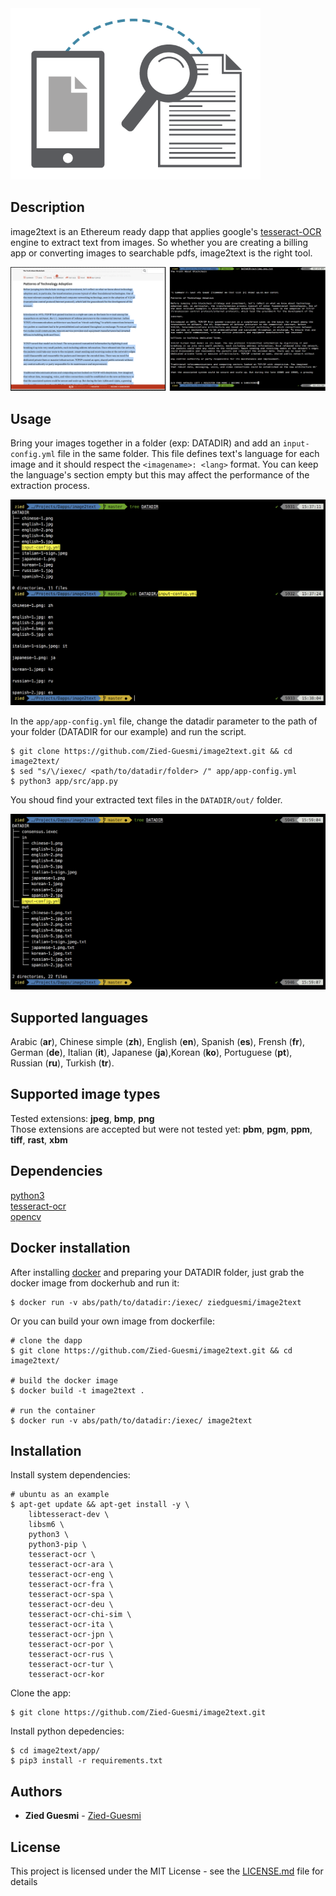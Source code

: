 <img src="./logo.png" width="400">


## Description

image2text is an Ethereum ready dapp that applies google's [tesseract-OCR](https://github.com/tesseract-ocr/tesseract) engine to extract text from images. So whether you are creating a billing app or converting images to searchable pdfs, image2text is the right tool.  

![demo](./images/demo.png)


## Usage

Bring your images together in a folder (exp: DATADIR) and add an ```input-config.yml``` file in the same folder. This file defines text's language for each image and it should respect the ```<imagename>: <lang>``` format. You can keep the language's section empty but this may affect the performance of the extraction process.

![screenshot](./images/screenshot-1.png)

In the ```app/app-config.yml``` file, change the datadir parameter to the path of your folder (DATADIR for our example) and run the script.

    $ git clone https://github.com/Zied-Guesmi/image2text.git && cd image2text/
    $ sed "s/\/iexec/ <path/to/datadir/folder> /" app/app-config.yml
    $ python3 app/src/app.py

You shoud find your extracted text files in the ```DATADIR/out/``` folder.

![screenshot](./images/screenshot-2.png)


## Supported languages

Arabic (**ar**), Chinese simple (**zh**), English (**en**), Spanish (**es**), Frensh (**fr**),  German (**de**),  Italian (**it**), Japanese (**ja**),Korean (**ko**), Portuguese (**pt**), Russian (**ru**), Turkish (**tr**).


## Supported image types

Tested extensions: **jpeg**, **bmp**, **png**  
Those extensions are accepted but were not tested yet: **pbm**, **pgm**, **ppm**, **tiff**, **rast**, **xbm**  


## Dependencies

[python3](https://www.python.org/)  
[tesseract-ocr](https://github.com/tesseract-ocr/tesseract)  
[opencv](https://opencv.org/)


## Docker installation

After installing [docker](https://docs.docker.com/install/) and preparing your DATADIR folder, just grab the docker image from dockerhub and run it:

    $ docker run -v abs/path/to/datadir:/iexec/ ziedguesmi/image2text

Or you can build your own image from dockerfile:

    # clone the dapp
    $ git clone https://github.com/Zied-Guesmi/image2text.git && cd image2text/ 

    # build the docker image
    $ docker build -t image2text .

    # run the container
    $ docker run -v abs/path/to/datadir:/iexec/ image2text


## Installation

Install system dependencies:

    # ubuntu as an example
    $ apt-get update && apt-get install -y \
        libtesseract-dev \
        libsm6 \
        python3 \
        python3-pip \
        tesseract-ocr \
        tesseract-ocr-ara \
        tesseract-ocr-eng \
        tesseract-ocr-fra \
        tesseract-ocr-spa \
        tesseract-ocr-deu \
        tesseract-ocr-chi-sim \
        tesseract-ocr-ita \
        tesseract-ocr-jpn \
        tesseract-ocr-por \
        tesseract-ocr-rus \
        tesseract-ocr-tur \
        tesseract-ocr-kor

Clone the app:

    $ git clone https://github.com/Zied-Guesmi/image2text.git

Install python depedencies:

    $ cd image2text/app/
    $ pip3 install -r requirements.txt


## Authors

* **Zied Guesmi** - [Zied-Guesmi](https://github.com/Zied-Guesmi)


## License

This project is licensed under the MIT License - see the [LICENSE.md](LICENSE.md) file for details